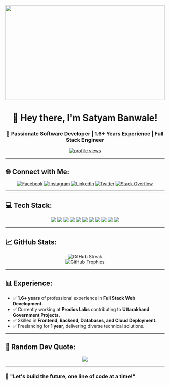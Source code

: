 <p align="center">
    <img src="https://media.giphy.com/media/26tn33aiTi1jkl6H6/giphy.gif" width="100%" height="300px">
</p>

<h1 align="center">👋 Hey there, I'm Satyam Banwale!</h1>

<h3 align="center">🚀 Passionate Software Developer | 1.6+ Years Experience | Full Stack Engineer </h3>

<p align="center">
<a href="https://visitcount.itsvg.in"><img src="https://visitcount.itsvg.in/api?id=Satyam1013&icon=0&color=0" alt="profile views"/></a>
</p>

---

## 🌐 Connect with Me:
<p align="center">
<a href="https://facebook.com/SatYam.Banwale"><img src="https://img.shields.io/badge/Facebook-%231877F2.svg?logo=Facebook&logoColor=white" alt="Facebook"></a>
<a href="https://instagram.com/swager_satyam"><img src="https://img.shields.io/badge/Instagram-%23E4405F.svg?logo=Instagram&logoColor=white" alt="Instagram"></a>
<a href="https://linkedin.com/in/satyam-banwale"><img src="https://img.shields.io/badge/LinkedIn-%230077B5.svg?logo=linkedin&logoColor=white" alt="LinkedIn"></a>
<a href="https://twitter.com/SatyamBanwale3"><img src="https://img.shields.io/badge/Twitter-%231DA1F2.svg?logo=Twitter&logoColor=white" alt="Twitter"></a>
<a href="https://stackoverflow.com/users/satyam-banwale"><img src="https://img.shields.io/badge/-Stackoverflow-FE7A16?logo=stack-overflow&logoColor=white" alt="Stack Overflow"></a>
</p>

---

## 💻 Tech Stack:

<p align="center">
    <img src="https://img.shields.io/badge/react-%2320232a.svg?style=for-the-badge&logo=react&logoColor=%2361DAFB">
    <img src="https://img.shields.io/badge/Next-black?style=for-the-badge&logo=next.js&logoColor=white">
    <img src="https://img.shields.io/badge/NestJS-E0234E.svg?style=for-the-badge&logo=NestJS&logoColor=white">
    <img src="https://img.shields.io/badge/TypeScript-%23007ACC.svg?style=for-the-badge&logo=typescript&logoColor=white">
    <img src="https://img.shields.io/badge/Node.js-43853D?style=for-the-badge&logo=node.js&logoColor=white">
    <img src="https://img.shields.io/badge/MongoDB-4EA94B?style=for-the-badge&logo=mongodb&logoColor=white">
    <img src="https://img.shields.io/badge/Tailwind%20CSS-38B2AC.svg?style=for-the-badge&logo=tailwind-css&logoColor=white">
    <img src="https://img.shields.io/badge/Prisma-1B1F23?style=for-the-badge&logo=prisma&logoColor=white">
    <img src="https://img.shields.io/badge/Express.js-404D59?style=for-the-badge">
    <img src="https://img.shields.io/badge/Bootstrap-563D7C?style=for-the-badge&logo=bootstrap&logoColor=white">
    <img src="https://img.shields.io/badge/Ant%20Design-%230170FE.svg?style=for-the-badge&logo=ant-design&logoColor=white">
</p>

---

## 📈 GitHub Stats:
<p align="center">
    <img src="https://github-readme-streak-stats.herokuapp.com/?user=Satyam1013&theme=radical&hide_border=false" alt="GitHub Streak">
    <br/>
    <img src="https://github-profile-trophy.vercel.app/?username=Satyam1013&theme=radical&no-frame=false&no-bg=true&margin-w=4" alt="GitHub Trophies">
</p>

---

## 📊 Experience:
- ✅ **1.6+ years** of professional experience in **Full Stack Web Development.**
- ✅ Currently working at **Prodios Labs** contributing to **Uttarakhand Government Projects.**
- ✅ Skilled in **Frontend, Backend, Databases, and Cloud Deployment.**
- ✅ Freelancing for **1 year**, delivering diverse technical solutions. 

---

## 📜 Random Dev Quote:
<p align="center">
    <img src="https://quotes-github-readme.vercel.app/api?type=horizontal&theme=radical">
</p>

---

### 🎯 **"Let's build the future, one line of code at a time!"**
